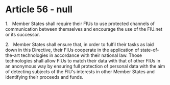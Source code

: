 # Article 56 - null


1.   Member States shall require their FIUs to use protected channels of communication between themselves and encourage the use of the FIU.net or its successor.

2.   Member States shall ensure that, in order to fulfil their tasks as laid down in this Directive, their FIUs cooperate in the application of state-of-the-art technologies in accordance with their national law. Those technologies shall allow FIUs to match their data with that of other FIUs in an anonymous way by ensuring full protection of personal data with the aim of detecting subjects of the FIU's interests in other Member States and identifying their proceeds and funds.
